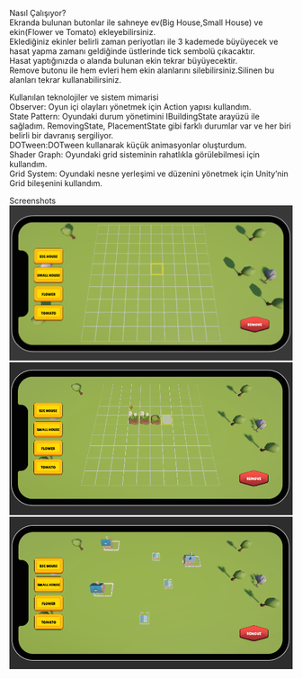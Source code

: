 Nasıl Çalışıyor? <br>
Ekranda bulunan butonlar ile sahneye ev(Big House,Small House) ve ekin(Flower ve Tomato) ekleyebilirsiniz.<br>
Eklediğiniz ekinler belirli zaman periyotları ile 3 kademede büyüyecek ve hasat yapma zamanı geldiğinde üstlerinde tick sembolü çıkacaktır.<br>
Hasat yaptığınızda o alanda bulunan ekin tekrar büyüyecektir.<br>
Remove butonu ile hem evleri hem ekin alanlarını silebilirsiniz.Silinen bu alanları tekrar kullanabilirsiniz.<br>

Kullanılan teknolojiler ve sistem mimarisi <br>
Observer: Oyun içi olayları yönetmek için Action yapısı kullandım.<br>
State Pattern: Oyundaki durum yönetimini IBuildingState arayüzü ile sağladım. RemovingState, PlacementState gibi farklı durumlar var ve her biri belirli bir davranış sergiliyor.<br>
DOTween:DOTween kullanarak küçük animasyonlar oluşturdum.<br>
Shader Graph: Oyundaki grid sisteminin rahatlıkla görülebilmesi için kullandım.<br>
Grid System: Oyundaki nesne yerleşimi ve düzenini yönetmek için Unity’nin Grid bileşenini kullandım.<br>

Screenshots
![](/Farm1.PNG)
![](/Farm2.PNG)
![](/Farm3.PNG)

